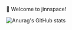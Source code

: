 

👋 Welcome to jinnspace!


![Anurag's GitHub stats](https://github-readme-stats.vercel.app/api?username=jinnspace&show_icons=true&theme=radical)
